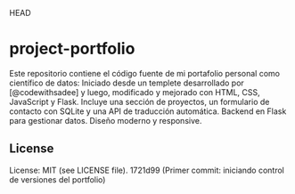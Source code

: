 HEAD
# project-portfolio
Este repositorio contiene el código fuente de mi portafolio personal como científico de datos: Iniciado desde un templete desarrollado por [@codewithsadee] y luego, modificado y mejorado con HTML, CSS, JavaScript y Flask. Incluye una sección de proyectos, un formulario de contacto con SQLite y una API de traducción automática. Backend en Flask para gestionar datos. Diseño moderno y responsive.


## License
License: MIT (see LICENSE file).
1721d99 (Primer commit: iniciando control de versiones del portfolio)
